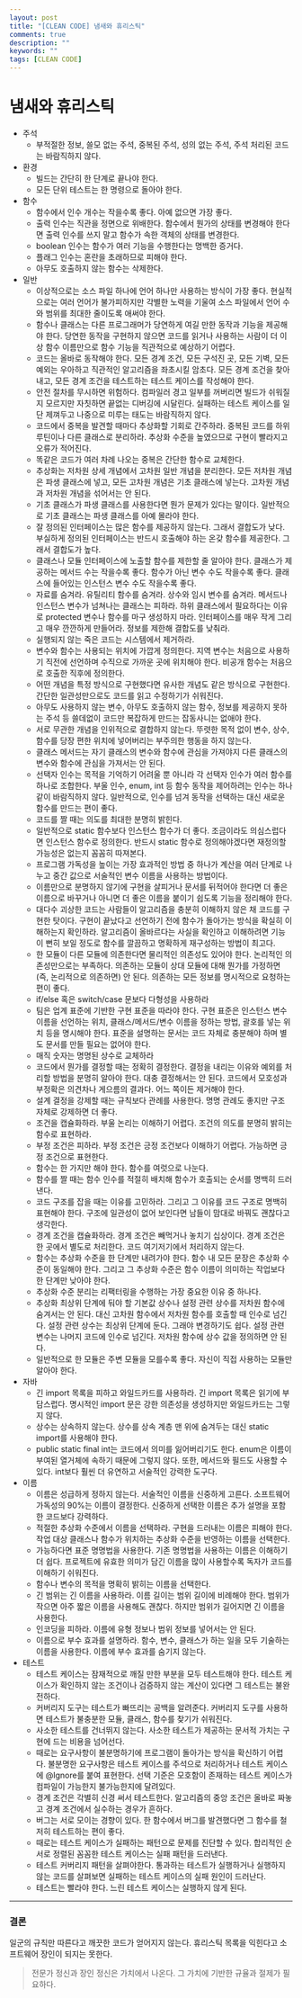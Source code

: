 ```yaml
---
layout: post
title: "[CLEAN CODE] 냄새와 휴리스틱"
comments: true
description: ""
keywords: ""
tags: [CLEAN CODE]
---
```


# 냄새와 휴리스틱
* 주석
  * 부적절한 정보, 쓸모 없는 주석, 중복된 주석, 성의 없는 주석, 주석 처리된 코드는 바람직하지 않다.
* 환경
  * 빌드는 간단히 한 단계로 끝나야 한다.
  * 모든 단위 테스트는 한 명령으로 돌아야 한다.
* 함수
  * 함수에서 인수 개수는 작을수록 좋다. 아예 없으면 가장 좋다.
  * 출력 인수는 직관을 정면으로 위배한다. 함수에서 뭔가의 상태를 변경해야 한다면 출력 인수를 쓰지 말고 함수가 속한 객체의 상태를 변경한다.
  * boolean 인수는 함수가 여러 기능을 수행한다는 명백한 증거다.
  * 플래그 인수는 혼란을 초래하므로 피해야 한다.
  * 아무도 호출하지 않는 함수는 삭제한다.
* 일반
  * 이상적으로는 소스 파일 하나에 언어 하나만 사용하는 방식이 가장 좋다. 현실적으로는 여러 언어가 불가피하지만 각별한 노력을 기울여 소스 파일에서 언어 수와 범위를 최대한 줄이도록 애써야 한다.
  * 함수나 클래스는 다른 프로그래머가 당연하게 여길 만한 동작과 기능을 제공해야 한다. 당연한 동작을 구현하지 않으면 코드를 읽거나 사용하는 사람이 더 이상 함수 이름만으로 함수 기능을 직관적으로 예상하기 어렵다.
  * 코드는 올바로 동작해야 한다. 모든 경계 조건, 모든 구석진 곳, 모든 기벽, 모든 예외는 우아하고 직관적인 알고리즘을 좌초시킬 암초다. 모든 경계 조건을 찾아내고, 모든 경계 조건을 테스트하는 테스트 케이스를 작성해야 한다.
  * 안전 절차를 무시하면 위험하다. 컴파일러 경고 일부를 꺼버리면 빌드가 쉬워질지 모르지만 자칫하면 끝없는 디버깅에 시달린다. 실패하는 테스트 케이스를 일단 제껴두고 나중으로 미루는 태도는 바람직하지 않다.
  * 코드에서 중복을 발견할 때마다 추상화할 기회로 간주하라. 중복된 코드를 하위 루틴이나 다른 클래스로 분리하라. 추상화 수준을 높였으므로 구현이 빨라지고 오류가 적어진다.
  * 똑같은 코드가 여러 차례 나오는 중복은 간단한 함수로 교체한다.
  * 추상화는 저차원 상세 개념에서 고차원 일반 개념을 분리한다. 모든 저차원 개념은 파생 클래스에 넣고, 모든 고차원 개념은 기초 클래스에 넣는다. 고차원 개념과 저차원 개념을 섞어서는 안 된다.
  * 기초 클래스가 파생 클래스를 사용한다면 뭔가 문제가 있다는 말이다. 일반적으로 기초 클래스는 파생 클래스를 아예 몰라야 한다.
  * 잘 정의된 인터페이스는 많은 함수를 제공하지 않는다. 그래서 결합도가 낮다. 부실하게 정의된 인터페이스는 반드시 호출해야 하는 온갖 함수를 제공한다. 그래서 결합도가 높다.
  * 클래스나 모듈 인터페이스에 노출할 함수를 제한할 줄 알아야 한다. 클래스가 제공하는 메서드 수는 작을수록 좋다. 함수가 아닌 변수 수도 작을수록 좋다. 클래스에 들어있는 인스턴스 변수 수도 작을수록 좋다.
  * 자료를 숨겨라. 유틸리티 함수를 숨겨라. 상수와 임시 변수를 숨겨라. 메서드나 인스턴스 변수가 넘쳐나는 클래스는 피하라. 하위 클래스에서 필요하다는 이유로 protected 변수나 함수를 마구 생성하지 마라. 인터페이스를 매우 작게 그리고 매우 깐깐하게 만들어라. 정보를 제한해 결합도를 낮춰라.
  * 실행되지 않는 죽은 코드는 시스템에서 제거하라.
  * 변수와 함수는 사용되는 위치에 가깝게 정의한다. 지역 변수는 처음으로 사용하기 직전에 선언하며 수직으로 가까운 곳에 위치해야 한다. 비공개 함수는 처음으로 호출한 직후에 정의한다.
  * 어떤 개념을 특정 방식으로 구현했다면 유사한 개념도 같은 방식으로 구현한다. 간단한 일관성만으로도 코드를 읽고 수정하기가 쉬워진다.
  * 아무도 사용하지 않는 변수, 아무도 호출하지 않는 함수, 정보를 제공하지 못하는 주석 등 쓸데없이 코드만 복잡하게 만드는 잡동사니는 없애야 한다.
  * 서로 무관한 개념을 인위적으로 결합하지 않는다. 뚜렷한 목적 없이 변수, 상수, 함수를 당장 편한 위치에 넣어버리는 부주의한 행동을 하지 않는다.
  * 클래스 메서드는 자기 클래스의 변수와 함수에 관심을 가져야지 다른 클래스의 변수와 함수에 관심을 가져서는 안 된다.
  * 선택자 인수는 목적을 기억하기 어려울 뿐 아니라 각 선택자 인수가 여러 함수를 하나로 조합한다. 부울 인수, enum, int 등 함수 동작을 제어하려는 인수는 하나 같이 바람직하지 않다. 일반적으로, 인수를 넘겨 동작을 선택하는 대신 새로운 함수를 만드는 편이 좋다.
  * 코드를 짤 때는 의도를 최대한 분명히 밝힌다.
  * 일반적으로 static 함수보다 인스턴스 함수가 더 좋다. 조금이라도 의심스럽다면 인스턴스 함수로 정의한다. 반드시 static 함수로 정의해야겠다면 재정의할 가능성은 없는지 꼼꼼히 따져본다.
  * 프로그램 가독성을 높이는 가장 효과적인 방법 중 하나가 계산을 여러 단계로 나누고 중간 값으로 서술적인 변수 이름을 사용하는 방법이다.
  * 이름만으로 분명하지 않기에 구현을 살피거나 문서를 뒤적어야 한다면 더 좋은 이름으로 바꾸거나 아니면 더 좋은 이름을 붙이기 쉽도록 기능을 정리해야 한다.
  * 대다수 괴상한 코드는 사람들이 알고리즘을 충분히 이해하지 않은 채 코드를 구현한 탓이다. 구현이 끝났다고 선언하기 전에 함수가 돌아가는 방식을 확실히 이해하는지 확인하라. 알고리즘이 올바르다는 사실을 확인하고 이해하려면 기능이 뻔히 보일 정도로 함수를 깔끔하고 명확하게 재구성하는 방법이 최고다.
  * 한 모듈이 다른 모듈에 의존한다면 물리적인 의존성도 있어야 한다. 논리적인 의존성만으로는 부족하다. 의존하는 모듈이 상대 모듈에 대해 뭔가를 가정하면 (즉, 논리적으로 의존하면) 안 된다. 의존하는 모든 정보를 명시적으로 요청하는 편이 좋다.
  * if/else 혹은 switch/case 문보다 다형성을 사용하라
  * 팀은 업계 표준에 기반한 구현 표준을 따라야 한다. 구현 표준은 인스턴스 변수 이름을 선언하는 위치, 클래스/메서드/변수 이름을 정하는 방법, 괄호를 넣는 위치 등을 명시해야 한다. 표준을 설명하는 문서는 코드 자체로 충분해야 하며 별도 문서를 만들 필요는 없어야 한다.
  * 매직 숫자는 명명된 상수로 교체하라
  * 코드에서 뭔가를 결정할 때는 정확히 결정한다. 결정을 내리는 이유와 예외를 처리할 방법을 분명히 알아야 한다. 대충 결정해서는 안 된다. 코드에서 모호성과 부정확은 의견차나 게으름의 결과다. 어느 쪽이든 제거해야 한다.
  * 설계 결정을 강제할 때는 규칙보다 관례를 사용한다. 명명 관례도 좋지만 구조 자체로 강제하면 더 좋다.
  * 조건을 캡슐화하라. 부울 논리는 이해하기 어렵다. 조건의 의도를 분명히 밝히는 함수로 표현하라.
  * 부정 조건은 피하라. 부정 조건은 긍정 조건보다 이해하기 어렵다. 가능하면 긍정 조건으로 표현한다.
  * 함수는 한 가지만 해야 한다. 함수를 여럿으로 나눈다.
  * 함수를 짤 때는 함수 인수를 적절히 배치해 함수가 호출되는 순서를 명백히 드러낸다.
  * 코드 구조를 잡을 때는 이유를 고민하라. 그리고 그 이유를 코드 구조로 명백히 표현해야 한다. 구조에 일관성이 없어 보인다면 남들이 맘대로 바꿔도 괜찮다고 생각한다.
  * 경계 조건을 캡슐화하라. 경계 조건은 빼먹거나 놓치기 십상이다. 경계 조건은 한 곳에서 별도로 처리한다. 코드 여기저기에서 처리하지 않는다.
  * 함수는 추상화 수준을 한 단계만 내려가야 한다. 함수 내 모든 문장은 추상화 수준이 동일해야 한다. 그리고 그 추상화 수준은 함수 이름이 의미하는 작업보다 한 단계만 낮아야 한다.
  * 추상화 수준 분리는 리팩터링을 수행하는 가장 중요한 이유 중 하나다.
  * 추상화 최상위 단계에 둬야 할 기본값 상수나 설정 관련 상수를 저차원 함수에 숨겨서는 안 된다. 대신 고차원 함수에서 저차원 함수를 호출할 때 인수로 넘긴다. 설정 관련 상수는 최상위 단계에 둔다. 그래야 변경하기도 쉽다. 설정 관련 변수는 나머지 코드에 인수로 넘긴다. 저차원 함수에 상수 값을 정의하면 안 된다.
  * 일반적으로 한 모듈은 주변 모듈을 모를수록 좋다. 자신이 직접 사용하는 모듈만 알아야 한다.
* 자바
  * 긴 import 목록을 피하고 와일드카드를 사용하라. 긴 import 목록은 읽기에 부담스럽다. 명시적인 import 문은 강한 의존성을 생성하지만 와일드카드는 그렇지 않다.
  * 상수는 상속하지 않는다. 상수를 상속 계층 맨 위에 숨겨두는 대신 static import를 사용해야 한다.
  * public static final int는 코드에서 의미를 잃어버리기도 한다. enum은 이름이 부여된 열거체에 속하기 때문에 그렇지 않다. 또한, 메서드와 필드도 사용할 수 있다. int보다 훨씬 더 유연하고 서술적인 강력한 도구다.
* 이름
  * 이름은 성급하게 정하지 않는다. 서술적인 이름을 신중하게 고른다. 소프트웨어 가독성의 90%는 이름이 결정한다. 신중하게 선택한 이름은 추가 설명을 포함한 코드보다 강력하다.
  * 적절한 추상화 수준에서 이름을 선택하라. 구현을 드러내는 이름은 피해야 한다. 작업 대상 클래스나 함수가 위치하는 추상화 수준을 반영하는 이름을 선택한다.
  * 가능하다면 표준 명명법을 사용한다. 기존 명명법을 사용하는 이름은 이해하기 더 쉽다. 프로젝트에 유효한 의미가 담긴 이름을 많이 사용할수록 독자가 코드를 이해하기 쉬워진다.
  * 함수나 변수의 목적을 명확히 밝히는 이름을 선택한다.
  * 긴 범위는 긴 이름을 사용하라. 이름 길이는 범위 길이에 비례해야 한다. 범위가 작으면 아주 짧은 이름을 사용해도 괜찮다. 하지만 범위가 길어지면 긴 이름을 사용한다.
  * 인코딩을 피하라. 이름에 유형 정보나 범위 정보를 넣어서는 안 된다.
  * 이름으로 부수 효과를 설명하라. 함수, 변수, 클래스가 하는 일을 모두 기술하는 이름을 사용한다. 이름에 부수 효과를 숨기지 않는다.
* 테스트
  * 테스트 케이스는 잠재적으로 깨질 만한 부분을 모두 테스트해야 한다. 테스트 케이스가 확인하지 않는 조건이나 검증하지 않는 계산이 있다면 그 테스트는 불완전하다.
  * 커버리지 도구는 테스트가 빠뜨리는 공백을 알려준다. 커버리지 도구를 사용하면 테스트가 불충분한 모듈, 클래스, 함수를 찾기가 쉬워진다.
  * 사소한 테스트를 건너뛰지 않는다. 사소한 테스트가 제공하는 문서적 가치는 구현에 드는 비용을 넘어선다.
  * 때로는 요구사항이 불분명하기에 프로그램이 돌아가는 방식을 확신하기 어렵다. 불분명한 요구사항은 테스트 케이스를 주석으로 처리하거나 테스트 케이스에 @Ignore를 붙여 표현한다. 선택 기준은 모호함이 존재하는 테스트 케이스가 컴파일이 가능한지 불가능한지에 달려있다.
  * 경계 조건은 각별히 신경 써서 테스트한다. 알고리즘의 중앙 조건은 올바로 짜놓고 경계 조건에서 실수하는 경우가 흔하다.
  * 버그는 서로 모이는 경향이 있다. 한 함수에서 버그를 발견했다면 그 함수를 철저히 테스트하는 편이 좋다.
  * 때로는 테스트 케이스가 실패하는 패턴으로 문제를 진단할 수 있다. 합리적인 순서로 정렬된 꼼꼼한 테스트 케이스는 실패 패턴을 드러낸다.
  * 테스트 커버리지 패턴을 살펴야한다. 통과하는 테스트가 실행하거나 실행하지 않는 코드를 살펴보면 실패하는 테스트 케이스의 실패 원인이 드러난다.
  * 테스트는 빨라야 한다. 느린 테스트 케이스는 실행하지 않게 된다.
<hr/>

### 결론
일군의 규칙만 따른다고 깨끗한 코드가 얻어지지 않는다. 휴리스틱 목록을 익힌다고 소프트웨어 장인이 되지는 못한다.
> 전문가 정신과 장인 정신은 가치에서 나온다. 그 가치에 기반한 규율과 절제가 필요하다.
